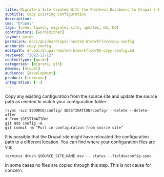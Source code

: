 ```yaml
---
title: Migrate a Site Created With the Pantheon Dashboard to Drupal + Build Tools
subtitle: Copy Existing Configuration
description: 
cms: "Drupal"
tags: [code, launch, migrate, site, updates, D8, D9]
contributors: [wordsmither]
layout: guide
permalink: docs/guides/drupal-hosted-btworkflow/copy-config
anchorid: copy-config
editpath: drupal/drupal-hosted-btworkflow/05-copy-config.md
reviewed: "2022-12-12"
contenttype: [guide]
categories: [migrate, git]
newcms: [drupal]
audience: [development]
product: [terminus]
integration: [--]
---
```


Copy any existing configuration from the source site and update the source path as needed to match your configuration folder:

```bash{promptUser: user}
rsync -avz $SOURCE/config/ $DESTINATION/config/ --delete --delete-after
# From $DESTINATION:
git add config -A
git commit -m "Pull in configuration from source site"
```

It is possible that the Drupal site might have relocated the configuration path to a different location. You can find where your configuration files are via:

```bash{promptUser: user}
terminus drush $SOURCE_SITE_NAME.dev -- status --fields=config-sync
```

In some cases no files are copied through this step. This is not cause for concern.
